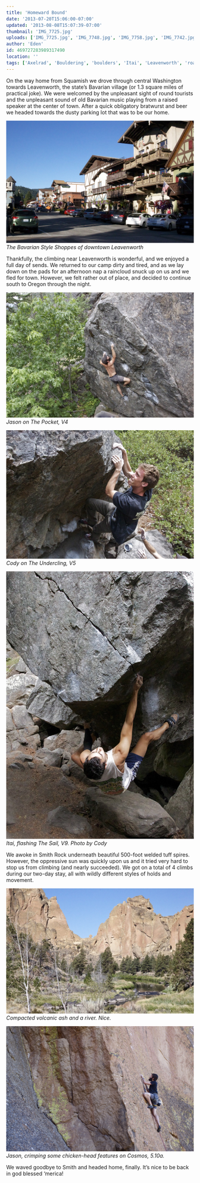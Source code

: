 ```yaml
---
title: 'Homeward Bound'
date: '2013-07-20T15:06:00-07:00'
updated: '2013-08-08T15:07:39-07:00'
thumbnail: 'IMG_7725.jpg'
uploads: ['IMG_7725.jpg', 'IMG_7748.jpg', 'IMG_7758.jpg', 'IMG_7742.jpg', 'IMG_7790.jpg', 'IMG_7824.jpg']
author: 'Eden'
id: 469727283989317490
location: ''
tags: ['Axelrad', 'Bouldering', 'boulders', 'Itai', 'Leavenworth', 'road trip', 'Rock', 'Smith']
---
```


On the way home from Squamish we drove through central Washington towards Leavenworth, the state’s Bavarian village (or 1.3 square miles of practical joke). We were welcomed by the unpleasant sight of round tourists and the unpleasant sound of old Bavarian music playing from a raised speaker at the center of town. After a quick obligatory bratwurst and beer we headed towards the dusty parking lot that was to be our home.

![image alt](uploads/IMG_7725.jpg)*The Bavarian Style Shoppes of downtown Leavenworth*

Thankfully, the climbing near Leavenworth is wonderful, and we enjoyed a full day of sends. We returned to our camp dirty and tired, and as we lay down on the pads for an afternoon nap a raincloud snuck up on us and we fled for town. However, we felt rather out of place, and decided to continue south to Oregon through the night.

![image alt](uploads/IMG_7748.jpg)*Jason on The Pocket, V4*

![image alt](uploads/IMG_7758.jpg)*Cody on The Undercling, V5*

![image alt](uploads/IMG_7742.jpg)*Itai, flashing The Sail, V9. Photo by Cody*

We awoke in Smith Rock underneath beautiful 500-foot welded tuff spires. However, the oppressive sun was quickly upon us and it tried very hard to stop us from climbing (and nearly succeeded). We got on a total of 4 climbs during our two-day stay, all with wildly different styles of holds and movement.

![image alt](uploads/IMG_7790.jpg)*Compacted volcanic ash and a river. Nice.*

![image alt](uploads/IMG_7824.jpg)*Jason, crimping some chicken-head features on Cosmos, 5.10a.*

We waved goodbye to Smith and headed home, finally. It’s nice to be back in god blessed ‘merica!
